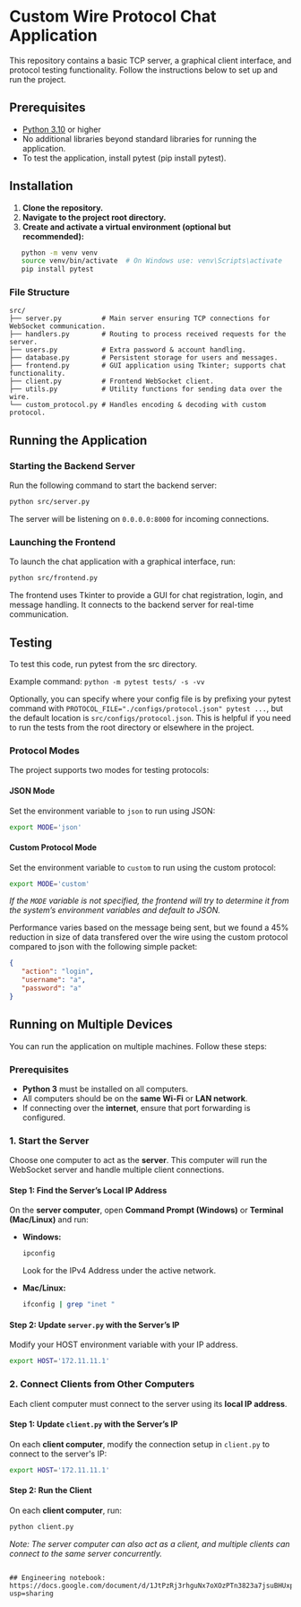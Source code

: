 # Custom Wire Protocol Chat Application

This repository contains a basic TCP server, a graphical client interface, and protocol testing functionality. Follow the instructions below to set up and run the project.

## Prerequisites

- [Python 3.10](https://www.python.org/downloads/) or higher
- No additional libraries beyond standard libraries for running the application.
-  To test the application, install pytest (pip install pytest).

## Installation

1. **Clone the repository.**
2. **Navigate to the project root directory.**
3. **Create and activate a virtual environment (optional but recommended):**

```bash
   python -m venv venv
   source venv/bin/activate  # On Windows use: venv\Scripts\activate
   pip install pytest 

```

### File Structure

```plaintext
src/
├── server.py          # Main server ensuring TCP connections for WebSocket communication.
├── handlers.py        # Routing to process received requests for the server.
├── users.py           # Extra password & account handling. 
├── database.py        # Persistent storage for users and messages.
├── frontend.py        # GUI application using Tkinter; supports chat functionality.
├── client.py          # Frontend WebSocket client.
├── utils.py           # Utility functions for sending data over the wire.
└── custom_protocol.py # Handles encoding & decoding with custom protocol.

```

## Running the Application

### Starting the Backend Server

Run the following command to start the backend server:

```bash
python src/server.py

```

The server will be listening on `0.0.0.0:8000` for incoming connections.

### Launching the Frontend

To launch the chat application with a graphical interface, run:

```bash
python src/frontend.py

```

The frontend uses Tkinter to provide a GUI for chat registration, login, and message handling. It connects to the backend server for real-time communication.

## Testing 
To test this code, run pytest from the src directory.

Example command: 
`python -m pytest tests/ -s -vv `

Optionally, you can specify where your config file is by prefixing your pytest command with `PROTOCOL_FILE="./configs/protocol.json" pytest ...`, but the default location is `src/configs/protocol.json`. This is helpful if you need to run the tests from the root directory or elsewhere in the project. 

### Protocol Modes

The project supports two modes for testing protocols:

#### JSON Mode

Set the environment variable to `json` to run using JSON:

```bash
export MODE='json'

```

#### Custom Protocol Mode

Set the environment variable to `custom` to run using the custom protocol:

```bash
export MODE='custom'

```

_If the `MODE` variable is not specified, the frontend will try to determine it from the system’s environment variables and default to JSON._

Performance varies based on the message being sent, but we found a 45% reduction in size of data transfered over the wire using the custom protocol compared to json with the following simple packet: 
```json
{
   "action": "login",
   "username": "a",
   "password": "a"
}
```

## Running on Multiple Devices

You can run the application on multiple machines. Follow these steps:

### Prerequisites

-   **Python 3** must be installed on all computers.
-   All computers should be on the **same Wi-Fi** or **LAN network**.
-   If connecting over the **internet**, ensure that port forwarding is configured.

### 1. Start the Server

Choose one computer to act as the **server**. This computer will run the WebSocket server and handle multiple client connections.

#### Step 1: Find the Server’s Local IP Address

On the **server computer**, open **Command Prompt (Windows)** or **Terminal (Mac/Linux)** and run:

-   **Windows:**
    
    ```bash
    ipconfig
    
    ```
    
    Look for the IPv4 Address under the active network.
    
-   **Mac/Linux:**
    
    ```bash
    ifconfig | grep "inet "
    
    ```
    

#### Step 2: Update `server.py` with the Server’s IP

Modify your HOST environment variable with your IP address. 

```bash
export HOST='172.11.11.1'
```

### 2. Connect Clients from Other Computers

Each client computer must connect to the server using its **local IP address**.

#### Step 1: Update `client.py` with the Server’s IP

On each **client computer**, modify the connection setup in `client.py` to connect to the server's IP:

```bash
export HOST='172.11.11.1'
```
#### Step 2: Run the Client

On each **client computer**, run:

```bash
python client.py

```
_Note: The server computer can also act as a client, and multiple clients can connect to the same server concurrently._
```

## Engineering notebook: 
https://docs.google.com/document/d/1JtPzRj3rhguNx7oXOzPTn3823a7jsuBHUxpW0L8DIa0/edit?usp=sharing
